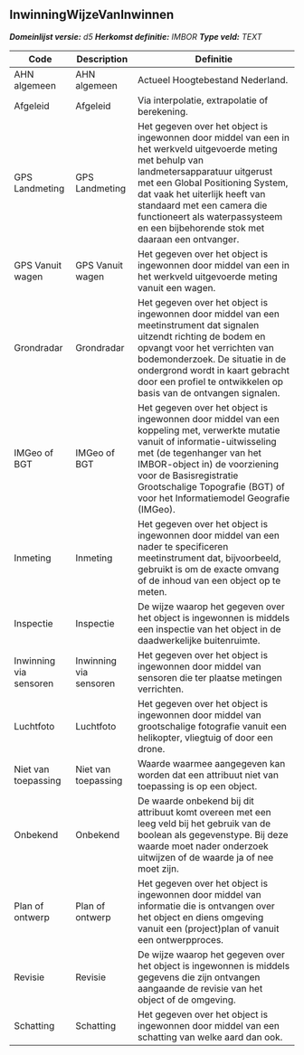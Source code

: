 ﻿## InwinningWijzeVanInwinnen

*__Domeinlijst versie:__ d5*
*__Herkomst definitie:__ IMBOR*
*__Type veld:__ TEXT*

|__Code__ |__Description__ |__Definitie__	|
|	---	|	---	|   ---	| 
| AHN algemeen | AHN algemeen | Actueel Hoogtebestand Nederland. |
| Afgeleid | Afgeleid | Via interpolatie, extrapolatie of berekening. |
| GPS Landmeting | GPS Landmeting | Het gegeven over het object is ingewonnen door middel van een in het werkveld uitgevoerde meting met behulp van landmetersapparatuur uitgerust met een Global Positioning System, dat vaak het uiterlijk heeft van standaard met een camera die functioneert als waterpassysteem en een bijbehorende stok met daaraan een ontvanger. |
| GPS Vanuit wagen | GPS Vanuit wagen | Het gegeven over het object is ingewonnen door middel van een in het werkveld uitgevoerde meting vanuit een wagen. |
| Grondradar | Grondradar | Het gegeven over het object is ingewonnen door middel van een meetinstrument dat signalen uitzendt richting de bodem en opvangt voor het verrichten van bodemonderzoek. De situatie in de ondergrond wordt in kaart gebracht door een profiel te ontwikkelen op basis van de ontvangen signalen. |
| IMGeo of BGT | IMGeo of BGT | Het gegeven over het object is ingewonnen door middel van een koppeling met, verwerkte mutatie vanuit of informatie-uitwisseling met (de tegenhanger van het IMBOR-object in) de voorziening voor de Basisregistratie Grootschalige Topografie (BGT) of voor het Informatiemodel Geografie (IMGeo). |
| Inmeting | Inmeting | Het gegeven over het object is ingewonnen door middel van een nader te specificeren meetinstrument dat, bijvoorbeeld, gebruikt is om de exacte omvang of de inhoud van een object op te meten. |
| Inspectie | Inspectie | De wijze waarop het gegeven over het object is ingewonnen is middels een inspectie van het object in de daadwerkelijke buitenruimte. |
| Inwinning via sensoren | Inwinning via sensoren | Het gegeven over het object is ingewonnen door middel van sensoren die ter plaatse metingen verrichten. |
| Luchtfoto | Luchtfoto | Het gegeven over het object is ingewonnen door middel van grootschalige fotografie vanuit een helikopter, vliegtuig of door een drone. |
| Niet van toepassing | Niet van toepassing | Waarde waarmee aangegeven kan worden dat een attribuut niet van toepassing is op een object. |
| Onbekend | Onbekend | De waarde onbekend bij dit attribuut komt overeen met een leeg veld bij het gebruik van de boolean als gegevenstype. Bij deze waarde moet nader onderzoek uitwijzen of de waarde ja of nee moet zijn. |
| Plan of ontwerp | Plan of ontwerp | Het gegeven over het object is ingewonnen door middel van informatie die is ontvangen over het object en diens omgeving vanuit een (project)plan of vanuit een ontwerpproces. |
| Revisie | Revisie | De wijze waarop het gegeven over het object is ingewonnen is middels gegevens die zijn ontvangen aangaande de revisie van het object of de omgeving. |
| Schatting | Schatting | Het gegeven over het object is ingewonnen door middel van een schatting van welke aard dan ook. |
